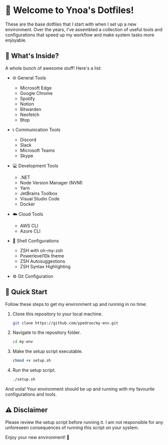 # 👋 Welcome to Ynoa's Dotfiles!

These are the base dotfiles that I start with when I set up a new environment. Over the years, I've assembled a collection of useful tools and configurations that speed up my workflow and make system tasks more enjoyable.

## 📝 What's Inside?

A whole bunch of awesome stuff! Here's a list:

- 🌐 General Tools
  - Microsoft Edge
  - Google Chrome
  - Spotify
  - Notion
  - Bitwarden
  - Neofetch
  - Btop

- 📞 Communication Tools
  - Discord
  - Slack
  - Microsoft Teams
  - Skype

- 💻 Development Tools
  - .NET
  - Node Version Manager (NVM)
  - Yarn
  - JetBrains Toolbox
  - Visual Studio Code
  - Docker

- ☁️ Cloud Tools
  - AWS CLI
  - Azure CLI

- 🐚 Shell Configurations
  - ZSH with oh-my-zsh
  - Powerlevel10k theme
  - ZSH Autosuggestions
  - ZSH Syntax Highlighting

- ⚙️ Git Configuration

## 🚀 Quick Start

Follow these steps to get my environment up and running in no time:

1. Clone this repository to your local machine.
    ```bash
    git clone https://github.com/ypedroo/my-env.git
    ```

2. Navigate to the repository folder.
    ```bash
    cd my-env
    ```

3. Make the setup script executable.
    ```bash
    chmod +x setup.sh
    ```

4. Run the setup script.
    ```bash
    ./setup.sh
    ```

And voila! Your environment should be up and running with my favourite configurations and tools.

## ⚠️ Disclaimer

Please review the setup script before running it. I am not responsible for any unforeseen consequences of running this script on your system.

Enjoy your new environment! 🎉
